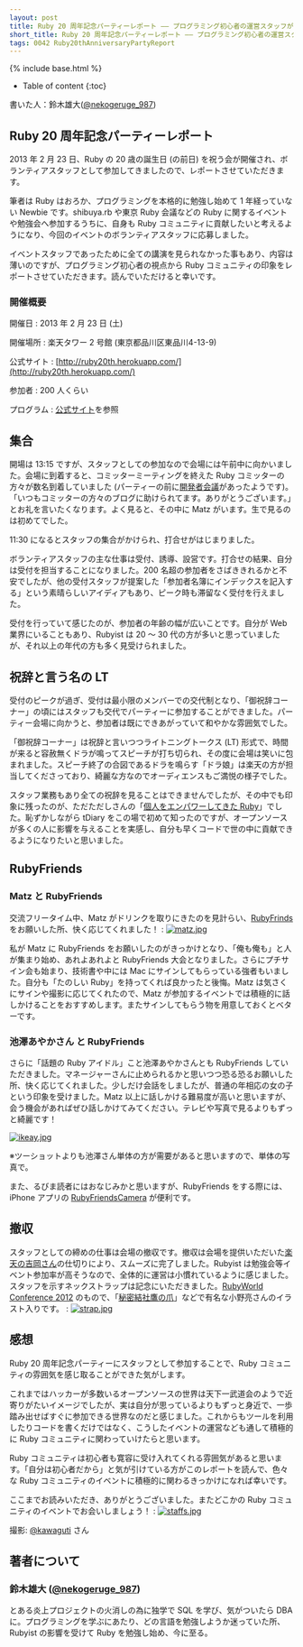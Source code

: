 ```yaml
---
layout: post
title: Ruby 20 周年記念パーティーレポート ―― プログラミング初心者の運営スタッフが見た Ruby コミュニティ
short_title: Ruby 20 周年記念パーティーレポート ―― プログラミング初心者の運営スタッフが見た Ruby コミュニティ
tags: 0042 Ruby20thAnniversaryPartyReport
---
```

{% include base.html %}


* Table of content
{:toc}


書いた人：鈴木雄大([@nekogeruge_987](http://twitter.com/nekogeruge_987))

## Ruby 20 周年記念パーティーレポート

2013 年 2 月 23 日、Ruby の 20 歳の誕生日 (の前日) を祝う会が開催され、ボランティアスタッフとして参加してきましたので、レポートさせていただきます。

筆者は Ruby はおろか、プログラミングを本格的に勉強し始めて 1 年経っていない Newbie です。shibuya.rb や東京 Ruby 会議などの Ruby に関するイベントや勉強会へ参加するうちに、自身も Ruby コミュニティに貢献したいと考えるようになり、今回のイベントのボランティアスタッフに応募しました。 

イベントスタッフであったために全ての講演を見られなかった事もあり、内容は薄いのですが、プログラミング初心者の視点から Ruby コミュニティの印象をレポートさせていただきます。読んでいただけると幸いです。

### 開催概要

開催日
:  2013 年 2 月 23 日 (土)

開催場所
:  楽天タワー 2 号館 (東京都品川区東品川4-13-9)

公式サイト
:  [http://ruby20th.herokuapp.com/](http://ruby20th.herokuapp.com/)

参加者
:  200 人くらい

プログラム
:  [公式サイト](http://ruby20th.herokuapp.com/)を参照

## 集合

開場は 13:15 ですが、スタッフとしての参加なので会場には午前中に向かいました。会場に到着すると、コミッターミーティングを終えた Ruby コミッターの方々が数名到着していました (パーティーの前に[開発者会議](http://bugs.ruby-lang.org/projects/ruby/wiki/DevelopersMeeting20130223Japan)があったようです)。「いつもコミッターの方々のブログに助けられてます。ありがとうございます。」とお礼を言いたくなります。よく見ると、その中に Matz がいます。生で見るのは初めてでした。

11:30 になるとスタッフの集合がかけられ、打合せがはじまりました。

ボランティアスタッフの主な仕事は受付、誘導、設営です。打合せの結果、自分は受付を担当することになりました。200 名超の参加者をさばききれるかと不安でしたが、他の受付スタッフが提案した「参加者名簿にインデックスを記入する」という素晴らしいアイディアもあり、ピーク時も滞留なく受付を行えました。

受付を行っていて感じたのが、参加者の年齢の幅が広いことです。自分が Web 業界にいることもあり、Rubyist は 20 〜 30 代の方が多いと思っていましたが、それ以上の年代の方も多く見受けられました。

## 祝辞と言う名の LT

受付のピークが過ぎ、受付は最小限のメンバーでの交代制となり、「御祝辞コーナー」の頃にはスタッフも交代でパーティーに参加することができました。パーティー会場に向かうと、参加者は既にできあがっていて和やかな雰囲気でした。

「御祝辞コーナー」は祝辞と言いつつライトニングトークス (LT) 形式で、時間が来ると容赦無くドラが鳴ってスピーチが打ち切られ、その度に会場は笑いに包まれました。スピーチ終了の合図であるドラを鳴らす「ドラ娘」は楽天の方が担当してくださっており、綺麗な方なのでオーディエンスもご満悦の様子でした。

スタッフ業務もあり全ての祝辞を見ることはできませんでしたが、その中でも印象に残ったのが、ただただしさんの「[個人をエンパワーしてきた Ruby](http://prezi.com/ck2izwxb4rvp/ruby-ruby-20lt-/)」でした。恥ずかしながら tDiary をこの場で初めて知ったのですが、オープンソースが多くの人に影響を与えることを実感し、自分も早くコードで世の中に貢献できるようになりたいと思いました。

## RubyFriends

### Matz と RubyFriends

交流フリータイム中、Matz がドリンクを取りにきたのを見計らい、[RubyFrinds](http://rubyfriends.com/) をお願いした所、快く応じてくれました！
: [![matz.jpg]({{site.baseurl}}/images/0042-Ruby20thAnniversaryPartyReport/matz.jpg)](http://instagram.com/p/WELiSDn9RR/)

私が Matz に RubyFriends をお願いしたのがきっかけとなり、「俺も俺も」と人が集まり始め、あれよあれよと RubyFriends 大会となりました。さらにプチサイン会も始まり、技術書や中には Mac にサインしてもらっている強者もいました。自分も「たのしい Ruby」を持ってくれば良かったと後悔。Matz は気さくにサインや撮影に応じてくれたので、Matz が参加するイベントでは積極的に話しかけることをおすすめします。またサインしてもらう物を用意しておくとベターです。

### 池澤あやかさん と RubyFriends

さらに「話題の Ruby アイドル」こと池澤あやかさんとも RubyFriends していただきました。マネージャーさんに止められるかと思いつつ恐る恐るお願いした所、快く応じてくれました。少しだけ会話をしましたが、普通の年相応の女の子という印象を受けました。Matz 以上に話しかける難易度が高いと思いますが、会う機会があればぜひ話しかけてみてください。テレビや写真で見るよりもずっと綺麗です！

[![ikeay.jpg]({{site.baseurl}}/images/0042-Ruby20thAnniversaryPartyReport/ikeay.jpg)](http://instagram.com/p/WETqBLn9Xm/)

※ツーショットよりも池澤さん単体の方が需要があると思いますので、単体の写真で。

また、るびま読者にはおなじみかと思いますが、RubyFriends をする際には、iPhone アプリの [RubyFriendsCamera](http://satococoa.github.com/blog/2013/02/25/rubyfriendscamera/) が便利です。

## 撤収

スタッフとしての締めの仕事は会場の撤収です。撤収は会場を提供いただいた[楽天の吉岡さん](http://d.hatena.ne.jp/hyoshiok/)の仕切りにより、スムーズに完了しました。Rubyist は勉強会等イベント参加率が高そうなので、全体的に運営は小慣れているように感じました。スタッフを示すネックストラップは記念にいただきました。[RubyWorld Conference 2012](http://www.rubyworld-conf.org/ja/) のもので、「[秘密結社鷹の爪](http://xn--u9j429qiq1a.jp/)」などで有名な小野亮さんのイラスト入りです。
: [![strap.jpg]({{site.baseurl}}/images/0042-Ruby20thAnniversaryPartyReport/strap.jpg)](http://instagram.com/p/XwOHo1n9So/)

## 感想

Ruby 20 周年記念パーティーにスタッフとして参加することで、Ruby コミュニティの雰囲気を感じ取ることができた気がします。

これまではハッカーが多数いるオープンソースの世界は天下一武道会のようで近寄りがたいイメージでしたが、実は自分が思っているよりもずっと身近で、一歩踏み出せばすぐに参加できる世界なのだと感じました。これからもツールを利用したりコードを書くだけではなく、こうしたイベントの運営なども通して積極的に Ruby コミュニティに関わっていけたらと思います。

Ruby コミュニティは初心者も寛容に受け入れてくれる雰囲気があると思います。「自分は初心者だから」と気が引けている方がこのレポートを読んで、色々な Ruby コミュニティのイベントに積極的に関わるきっかけになれば幸いです。

ここまでお読みいただき、ありがとうございました。またどこかの Ruby コミュニティのイベントでお会いしましょう！
: [![staffs.jpg]({{site.baseurl}}/images/0042-Ruby20thAnniversaryPartyReport/staffs.jpg)](http://instagram.com/p/WERk7JImMK/)

撮影: [@kawaguti](http://twitter.com/kawaguti) さん

## 著者について

### 鈴木雄大 ([@nekogeruge_987](https://twitter.com/nekogeruge_987))

とある炎上プロジェクトの火消しの為に独学で SQL を学び、気がついたら DBA に。プログラミングを学ぶにあたり、どの言語を勉強しようか迷っていた所、Rubyist の影響を受けて Ruby を勉強し始め、今に至る。


